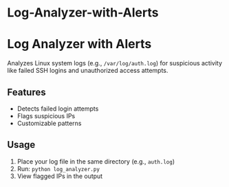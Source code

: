 # Log-Analyzer-with-Alerts
# Log Analyzer with Alerts

Analyzes Linux system logs (e.g., `/var/log/auth.log`) for suspicious activity like failed SSH logins and unauthorized access attempts.

## Features
- Detects failed login attempts
- Flags suspicious IPs
- Customizable patterns

## Usage
1. Place your log file in the same directory (e.g., `auth.log`)
2. Run: `python log_analyzer.py`
3. View flagged IPs in the output
